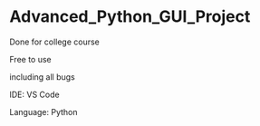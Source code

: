 # Advanced_Python_GUI_Project
Done for college course

Free to use

including all bugs

IDE: VS Code

Language: Python
